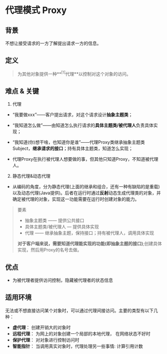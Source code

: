 # 代理模式 Proxy
## 背景
不想让接受请求的一方了解提出请求一方的信息。

## 定义
>为其他对象提供一种**<sup>[1]</sup>代理**以控制对这个对象的访问。

## 难点 & 关键
1. 代理
  + “我要做xxx”——客户提出请求，对这个请求设计**抽象主题类**；
  
  + “我知道怎么做”——由知道怎么执行请求的**具体主题类/被代理人**负责具体实现；

  + “我知道(你)想干啥，也知道你是谁”——代理Proxy类继承抽象主题类Subject，**继承请求的接口**；持有具体主题类，知道怎么实现；

  + 代理Proxy在执行被代理人想要做的事，但其他只知道Proxy，不知道被代理人。

2. 静态代理&动态代理
  + 从编码的角度，分为静态代理(上面的继承和组合，还有一种有缺陷的是重载)以及动态代理(Java提供)。后者在运行时通过**反射**动态生成代理类的对象，并确定被代理的对象，实现这一功能需要在运行时创建对象的能力。

> 要素
> + 抽象主题类 —— 提供公共接口
> + 具体主题类/被代理人 — 提供具体实现
> + 代理 —— 继承抽象主题，保持接口；持有被代理人，调用具体实现
> 
> **对于客户端来说，需要知道代理能实现的功能(即抽象主题的接口)**;创建具体实现，然后用Proxy的名号去做。

## 优点
+ 为被代理者提供访问控制，隐藏被代理者的状态信息

## 适用环境
无法或不想直接访问某个对象时，可以通过代理间接访问。主要的类型有以下几种：
+ **虚代理**： 创建开销大的对象时
+ **远程代理**： 为网上的对象创建一个局部的本地代理， 在网络状态不好时
+ **保护代理**： 对对象进行控制访问时
+ **智能指针**： 当调用真实对象时，代理处理另一些事情: 计算引用计数



